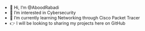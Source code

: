 - 👋 Hi, I’m @AboodRabadi
- 👀 I’m interested in Cybersecurity
- 🌱 I’m currently learning Networking through Cisco Packet Tracer
- 👉 I will be looking to sharing my projects here on GitHub


<!---
AboodRabadi/AboodRabadi is a ✨ special ✨ repository because its `README.md` (this file) appears on your GitHub profile.
You can click the Preview link to take a look at your changes.
--->
